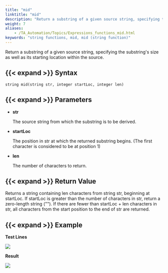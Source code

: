 ```yaml
--- 
title: "mid"
linktitle: "mid"
description: "Return a substring of a given source string, specifying the substring's size as well as its starting location within the source."
weight: 7
aliases: 
    - /TA_Automation/Topics/Expressions_functions_mid.html
keywords: "string functions, mid, mid (string function)"
---
```


Return a substring of a given source string, specifying the substring's size as well as its starting location within the source.

## {{< expand >}} Syntax

`string mid(string str, integer startLoc, integer len)`

## {{< expand >}} Parameters

-   **str**

    The source string from which the substring is to be derived.

-   **startLoc**

    The position in str at which the returned substring begins. \(The first character is considered to be at position 1\)

-   **len**

    The number of characters to return.


## {{< expand >}} Return Value

Returns a string containing len characters from string str, beginning at startLoc. If startLoc is greater than the number of characters in str, return a zero-length string \(""\). If there are fewer than startLoc + len characters in str, all characters from the start position to the end of str are returned.

## {{< expand >}} Example

**Test Lines**

![](/images/TA_Automation/Images/automationguide_stringfunction_mid_pgm.png)

**Result**

![](/images/TA_Automation/Images/automationguide_stringfunction_mid_res.png)




